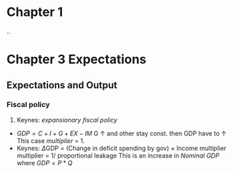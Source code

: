 
# Chapter 1
 ..
# Chapter 3 Expectations
## Expectations and Output
### Fiscal policy
1. Keynes: *expansionary fiscal policy*

- $GDP = C + I + G + EX - IM$
G &uarr; and other stay const. then GDP have to &uarr;
This case *multiplier* = 1.
- Keynes: $\Delta$GDP = (Change in deficit spending by gov) $\times$ Income multiplier
multiplier = 1/ proportional leakage
This is an increase in *Nominal GDP* where $GDP = P * Q$


<!--stackedit_data:
eyJoaXN0b3J5IjpbMjA0MTM5NzMwLDEyMTI0MjU3NDAsODAxMT
M0MDQ2LDEyMjUxMDczMjVdfQ==
-->